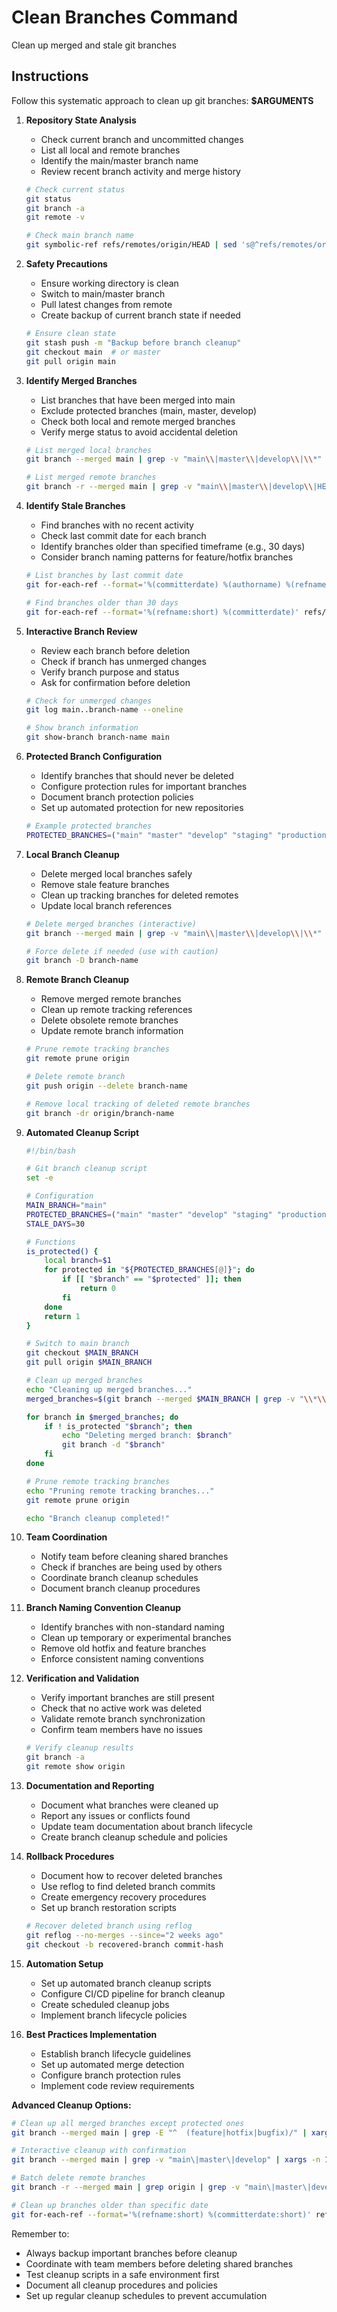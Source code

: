 # Clean Branches Command

Clean up merged and stale git branches

## Instructions

Follow this systematic approach to clean up git branches: **$ARGUMENTS**

1. **Repository State Analysis**
   - Check current branch and uncommitted changes
   - List all local and remote branches
   - Identify the main/master branch name
   - Review recent branch activity and merge history

   ```bash
   # Check current status
   git status
   git branch -a
   git remote -v
   
   # Check main branch name
   git symbolic-ref refs/remotes/origin/HEAD | sed 's@^refs/remotes/origin/@@'
   ```

2. **Safety Precautions**
   - Ensure working directory is clean
   - Switch to main/master branch
   - Pull latest changes from remote
   - Create backup of current branch state if needed

   ```bash
   # Ensure clean state
   git stash push -m "Backup before branch cleanup"
   git checkout main  # or master
   git pull origin main
   ```

3. **Identify Merged Branches**
   - List branches that have been merged into main
   - Exclude protected branches (main, master, develop)
   - Check both local and remote merged branches
   - Verify merge status to avoid accidental deletion

   ```bash
   # List merged local branches
   git branch --merged main | grep -v "main\\|master\\|develop\\|\\*"
   
   # List merged remote branches
   git branch -r --merged main | grep -v "main\\|master\\|develop\\|HEAD"
   ```

4. **Identify Stale Branches**
   - Find branches with no recent activity
   - Check last commit date for each branch
   - Identify branches older than specified timeframe (e.g., 30 days)
   - Consider branch naming patterns for feature/hotfix branches

   ```bash
   # List branches by last commit date
   git for-each-ref --format='%(committerdate) %(authorname) %(refname)' --sort=committerdate refs/heads
   
   # Find branches older than 30 days
   git for-each-ref --format='%(refname:short) %(committerdate)' refs/heads | awk '$2 < "'$(date -d '30 days ago' '+%Y-%m-%d')'"'
   ```

5. **Interactive Branch Review**
   - Review each branch before deletion
   - Check if branch has unmerged changes
   - Verify branch purpose and status
   - Ask for confirmation before deletion

   ```bash
   # Check for unmerged changes
   git log main..branch-name --oneline
   
   # Show branch information
   git show-branch branch-name main
   ```

6. **Protected Branch Configuration**
   - Identify branches that should never be deleted
   - Configure protection rules for important branches
   - Document branch protection policies
   - Set up automated protection for new repositories

   ```bash
   # Example protected branches
   PROTECTED_BRANCHES=("main" "master" "develop" "staging" "production")
   ```

7. **Local Branch Cleanup**
   - Delete merged local branches safely
   - Remove stale feature branches
   - Clean up tracking branches for deleted remotes
   - Update local branch references

   ```bash
   # Delete merged branches (interactive)
   git branch --merged main | grep -v "main\\|master\\|develop\\|\\*" | xargs -n 1 -p git branch -d
   
   # Force delete if needed (use with caution)
   git branch -D branch-name
   ```

8. **Remote Branch Cleanup**
   - Remove merged remote branches
   - Clean up remote tracking references
   - Delete obsolete remote branches
   - Update remote branch information

   ```bash
   # Prune remote tracking branches
   git remote prune origin
   
   # Delete remote branch
   git push origin --delete branch-name
   
   # Remove local tracking of deleted remote branches
   git branch -dr origin/branch-name
   ```

9. **Automated Cleanup Script**
   
   ```bash
   #!/bin/bash
   
   # Git branch cleanup script
   set -e
   
   # Configuration
   MAIN_BRANCH="main"
   PROTECTED_BRANCHES=("main" "master" "develop" "staging" "production")
   STALE_DAYS=30
   
   # Functions
   is_protected() {
       local branch=$1
       for protected in "${PROTECTED_BRANCHES[@]}"; do
           if [[ "$branch" == "$protected" ]]; then
               return 0
           fi
       done
       return 1
   }
   
   # Switch to main branch
   git checkout $MAIN_BRANCH
   git pull origin $MAIN_BRANCH
   
   # Clean up merged branches
   echo "Cleaning up merged branches..."
   merged_branches=$(git branch --merged $MAIN_BRANCH | grep -v "\\*\\|$MAIN_BRANCH")
   
   for branch in $merged_branches; do
       if ! is_protected "$branch"; then
           echo "Deleting merged branch: $branch"
           git branch -d "$branch"
       fi
   done
   
   # Prune remote tracking branches
   echo "Pruning remote tracking branches..."
   git remote prune origin
   
   echo "Branch cleanup completed!"
   ```

10. **Team Coordination**
    - Notify team before cleaning shared branches
    - Check if branches are being used by others
    - Coordinate branch cleanup schedules
    - Document branch cleanup procedures

11. **Branch Naming Convention Cleanup**
    - Identify branches with non-standard naming
    - Clean up temporary or experimental branches
    - Remove old hotfix and feature branches
    - Enforce consistent naming conventions

12. **Verification and Validation**
    - Verify important branches are still present
    - Check that no active work was deleted
    - Validate remote branch synchronization
    - Confirm team members have no issues

    ```bash
    # Verify cleanup results
    git branch -a
    git remote show origin
    ```

13. **Documentation and Reporting**
    - Document what branches were cleaned up
    - Report any issues or conflicts found
    - Update team documentation about branch lifecycle
    - Create branch cleanup schedule and policies

14. **Rollback Procedures**
    - Document how to recover deleted branches
    - Use reflog to find deleted branch commits
    - Create emergency recovery procedures
    - Set up branch restoration scripts

    ```bash
    # Recover deleted branch using reflog
    git reflog --no-merges --since="2 weeks ago"
    git checkout -b recovered-branch commit-hash
    ```

15. **Automation Setup**
    - Set up automated branch cleanup scripts
    - Configure CI/CD pipeline for branch cleanup
    - Create scheduled cleanup jobs
    - Implement branch lifecycle policies

16. **Best Practices Implementation**
    - Establish branch lifecycle guidelines
    - Set up automated merge detection
    - Configure branch protection rules
    - Implement code review requirements

**Advanced Cleanup Options:**

```bash
# Clean up all merged branches except protected ones
git branch --merged main | grep -E "^  (feature|hotfix|bugfix)/" | xargs -n 1 git branch -d

# Interactive cleanup with confirmation
git branch --merged main | grep -v "main\|master\|develop" | xargs -n 1 -p git branch -d

# Batch delete remote branches
git branch -r --merged main | grep origin | grep -v "main\|master\|develop\|HEAD" | cut -d/ -f2- | xargs -n 1 git push origin --delete

# Clean up branches older than specific date
git for-each-ref --format='%(refname:short) %(committerdate:short)' refs/heads | awk '$2 < "2023-01-01"' | cut -d' ' -f1 | xargs -n 1 git branch -D
```

Remember to:
- Always backup important branches before cleanup
- Coordinate with team members before deleting shared branches
- Test cleanup scripts in a safe environment first
- Document all cleanup procedures and policies
- Set up regular cleanup schedules to prevent accumulation